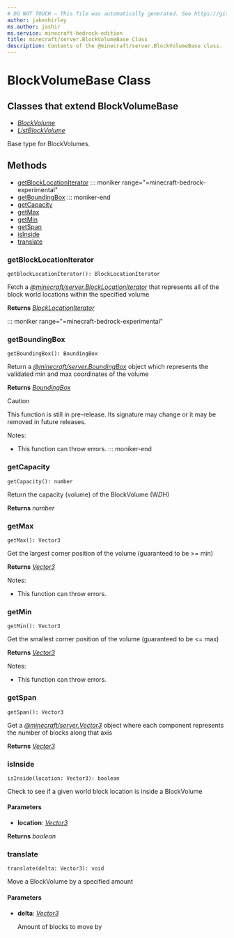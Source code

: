 ```yaml
---
# DO NOT TOUCH — This file was automatically generated. See https://github.com/mojang/minecraftapidocsgenerator to modify descriptions, examples, etc.
author: jakeshirley
ms.author: jashir
ms.service: minecraft-bedrock-edition
title: minecraft/server.BlockVolumeBase Class
description: Contents of the @minecraft/server.BlockVolumeBase class.
---
```

# BlockVolumeBase Class

## Classes that extend BlockVolumeBase
- [*BlockVolume*](BlockVolume.md)
- [*ListBlockVolume*](ListBlockVolume.md)

Base type for BlockVolumes.

## Methods
- [getBlockLocationIterator](#getblocklocationiterator)
::: moniker range="=minecraft-bedrock-experimental"
- [getBoundingBox](#getboundingbox)
::: moniker-end
- [getCapacity](#getcapacity)
- [getMax](#getmax)
- [getMin](#getmin)
- [getSpan](#getspan)
- [isInside](#isinside)
- [translate](#translate)

### **getBlockLocationIterator**
`
getBlockLocationIterator(): BlockLocationIterator
`

Fetch a [*@minecraft/server.BlockLocationIterator*](../../minecraft/server/BlockLocationIterator.md) that represents all of the block world locations within the specified volume

**Returns** [*BlockLocationIterator*](BlockLocationIterator.md)

::: moniker range="=minecraft-bedrock-experimental"
### **getBoundingBox**
`
getBoundingBox(): BoundingBox
`

Return a [*@minecraft/server.BoundingBox*](../../minecraft/server/BoundingBox.md) object which represents the validated min and max coordinates of the volume

**Returns** [*BoundingBox*](BoundingBox.md)

> [!CAUTION]
> This function is still in pre-release.  Its signature may change or it may be removed in future releases.
  
Notes:
- This function can throw errors.
::: moniker-end

### **getCapacity**
`
getCapacity(): number
`

Return the capacity (volume) of the BlockVolume (W*D*H)

**Returns** *number*

### **getMax**
`
getMax(): Vector3
`

Get the largest corner position of the volume (guaranteed to be >= min)

**Returns** [*Vector3*](Vector3.md)
  
Notes:
- This function can throw errors.

### **getMin**
`
getMin(): Vector3
`

Get the smallest corner position of the volume (guaranteed to be <= max)

**Returns** [*Vector3*](Vector3.md)
  
Notes:
- This function can throw errors.

### **getSpan**
`
getSpan(): Vector3
`

Get a [*@minecraft/server.Vector3*](../../minecraft/server/Vector3.md) object where each component represents the number of blocks along that axis

**Returns** [*Vector3*](Vector3.md)

### **isInside**
`
isInside(location: Vector3): boolean
`

Check to see if a given world block location is inside a BlockVolume

#### **Parameters**
- **location**: [*Vector3*](Vector3.md)

**Returns** *boolean*

### **translate**
`
translate(delta: Vector3): void
`

Move a BlockVolume by a specified amount

#### **Parameters**
- **delta**: [*Vector3*](Vector3.md)
  
  Amount of blocks to move by
